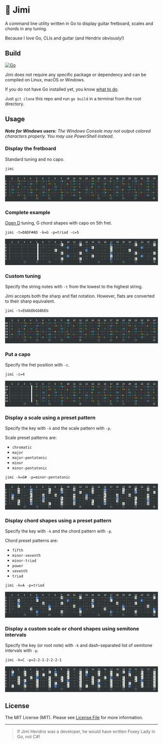# 🎸 Jimi

A command line utility written in Go to display guitar fretboard, scales and chords in any tuning.

Because I love Go, CLIs and guitar (and Hendrix obviously!)

## Build

[![Go](https://github.com/maximegosselin/jimi/actions/workflows/go.yml/badge.svg)](https://github.com/maximegosselin/jimi/actions/workflows/go.yml)

Jimi does not require any specific package or dependency and can be compiled on Linux, macOS or Windows.

If you do not have Go installed yet, you know [what to do](https://go.dev/dl/).

Just `git clone` this repo and run `go build` in a terminal from the root directory.

## Usage

***Note for Windows users:** The Windows Console may not output colored characters properly. You may use PowerShell
instead.*

### Display the fretboard

Standard tuning and no capo.

```
jimi
```

![](docs/defaults.png)

### Complete example

[Open D](https://en.wikipedia.org/wiki/Open_D_tuning) tuning, G chord shapes with capo on 5th fret.

```
jimi -t=DADF#AD -k=G -p=triad -c=5
```

![](docs/complete.png)

### Custom tuning

Specify the string notes with `-t` from the lowest to the highest string.

Jimi accepts both the sharp and flat notation. However, flats are converted to their sharp equivalent.

```
jimi -t=EbAbDbGbBbEb
```

![](docs/tuning.png)

### Put a capo

Specify the fret position with `-c`.

```
jimi -c=4
```

![](docs/capo.png)

### Display a scale using a preset pattern

Specify the key with `-k` and the scale pattern with `-p`.

Scale preset patterns are:

- `chromatic`
- `major`
- `major-pentatonic`
- `minor`
- `minor-pentatonic`

```
jimi -k=G# -p=minor-pentatonic 
```

![](docs/scale-preset.png)

### Display chord shapes using a preset pattern

Specify the key with `-k` and the chord pattern with `-p`.

Chord preset patterns are:

- `fifth`
- `minor-seventh`
- `minor-triad`
- `power`
- `seventh`
- `triad`

```
jimi -k=A -p=triad
```

![](docs/chord-preset.png)

### Display a custom scale or chord shapes using semitone intervals

Specify the key (or root note) with `-k` and dash-separated list of semitone intervals with `-p`.

```
jimi -k=C -p=2-2-1-2-2-2-1
```

![](docs/intervals.png)

## License

The MIT License (MIT). Please see [License File](LICENSE) for more information.

---

> If Jimi Hendrix was a developer, he would have written Foxey Lady in Go, not C#!